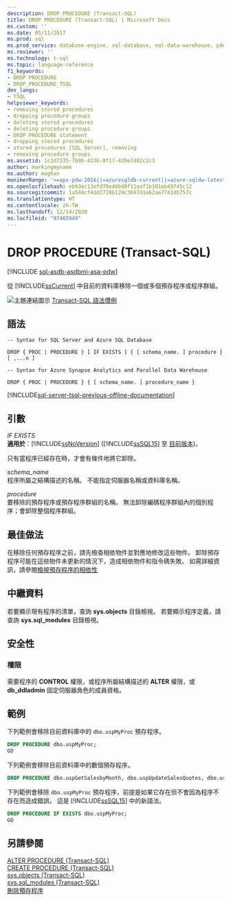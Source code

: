 ```yaml
---
description: DROP PROCEDURE (Transact-SQL)
title: DROP PROCEDURE (Transact-SQL) | Microsoft Docs
ms.custom: ''
ms.date: 05/11/2017
ms.prod: sql
ms.prod_service: database-engine, sql-database, sql-data-warehouse, pdw
ms.reviewer: ''
ms.technology: t-sql
ms.topic: language-reference
f1_keywords:
- DROP PROCEDURE
- DROP_PROCEDURE_TSQL
dev_langs:
- TSQL
helpviewer_keywords:
- removing stored procedures
- dropping procedure groups
- deleting stored procedures
- deleting procedure groups
- DROP PROCEDURE statement
- dropping stored procedures
- stored procedures [SQL Server], removing
- removing procedure groups
ms.assetid: 1c2d7235-7b9b-4336-8f17-429e7d82c2c3
author: markingmyname
ms.author: maghan
monikerRange: '>=aps-pdw-2016||=azuresqldb-current||=azure-sqldw-latest||>=sql-server-2016||>=sql-server-linux-2017||=azuresqldb-mi-current'
ms.openlocfilehash: eb93ec13efd70e48bd8f11eaf1b101eb49745c12
ms.sourcegitcommit: 1a544cf4dd2720b124c3697d1e62ae7741db757c
ms.translationtype: HT
ms.contentlocale: zh-TW
ms.lasthandoff: 12/14/2020
ms.locfileid: "97465949"
---
```

# <a name="drop-procedure-transact-sql"></a>DROP PROCEDURE (Transact-SQL)
[!INCLUDE [sql-asdb-asdbmi-asa-pdw](../../includes/applies-to-version/sql-asdb-asdbmi-asa-pdw.md)]

  從 [!INCLUDE[ssCurrent](../../includes/sscurrent-md.md)] 中目前的資料庫移除一個或多個預存程序或程序群組。  
  
 ![主題連結圖示](../../database-engine/configure-windows/media/topic-link.gif "主題連結圖示") [Transact-SQL 語法慣例](../../t-sql/language-elements/transact-sql-syntax-conventions-transact-sql.md)  
  
## <a name="syntax"></a>語法  
  
```syntaxsql
-- Syntax for SQL Server and Azure SQL Database  
  
DROP { PROC | PROCEDURE } [ IF EXISTS ] { [ schema_name. ] procedure } [ ,...n ]  
```  
  
```syntaxsql
-- Syntax for Azure Synapse Analytics and Parallel Data Warehouse  
  
DROP { PROC | PROCEDURE } { [ schema_name. ] procedure_name }  
```  
  
[!INCLUDE[sql-server-tsql-previous-offline-documentation](../../includes/sql-server-tsql-previous-offline-documentation.md)]

## <a name="arguments"></a>引數
 *IF EXISTS*  
 **適用於**：[!INCLUDE[ssNoVersion](../../includes/ssnoversion-md.md)] ([!INCLUDE[ssSQL15](../../includes/sssql15-md.md)] 至 [目前版本](https://go.microsoft.com/fwlink/p/?LinkId=299658))。  
  
 只有當程序已經存在時，才會有條件地將它卸除。  
  
 *schema_name*  
 程序所屬之結構描述的名稱。 不能指定伺服器名稱或資料庫名稱。  
  
 *procedure*  
 要移除的預存程序或預存程序群組的名稱。 無法卸除編碼程序群組內的個別程序；會卸除整個程序群組。  
  
## <a name="best-practices"></a>最佳做法  
 在移除任何預存程序之前，請先檢查相依物件並對應地修改這些物件。 卸除預存程序可能在這些物件未更新的情況下，造成相依物件和指令碼失敗。 如需詳細資訊，請參閱[檢視預存程序的相依性](../../relational-databases/stored-procedures/view-the-dependencies-of-a-stored-procedure.md)  
  
## <a name="metadata"></a>中繼資料  
 若要顯示現有程序的清單，查詢 **sys.objects** 目錄檢視。 若要顯示程序定義，請查詢 **sys.sql_modules** 目錄檢視。  
  
## <a name="security"></a>安全性  
  
### <a name="permissions"></a>權限  
 需要程序的 **CONTROL** 權限，或程序所屬結構描述的 **ALTER** 權限，或 **db_ddladmin** 固定伺服器角色的成員資格。  
  
## <a name="examples"></a>範例  
 下列範例會移除目前資料庫中的 `dbo.uspMyProc` 預存程序。  
  
```sql  
DROP PROCEDURE dbo.uspMyProc;  
GO  
```  
  
 下列範例會移除目前資料庫中的數個預存程序。  
  
```sql  
DROP PROCEDURE dbo.uspGetSalesbyMonth, dbo.uspUpdateSalesQuotes, dbo.uspGetSalesByYear;  
```  
  
 下列範例會移除 `dbo.uspMyProc` 預存程序，前提是如果它存在但不會因為程序不存在而造成錯誤。 這是 [!INCLUDE[ssSQL15](../../includes/sssql15-md.md)] 中的新語法。  
  
```sql  
DROP PROCEDURE IF EXISTS dbo.uspMyProc;  
GO  
```  
  
  
## <a name="see-also"></a>另請參閱  
 [ALTER PROCEDURE &#40;Transact-SQL&#41;](../../t-sql/statements/alter-procedure-transact-sql.md)   
 [CREATE PROCEDURE &#40;Transact-SQL&#41;](../../t-sql/statements/create-procedure-transact-sql.md)   
 [sys.objects &#40;Transact-SQL&#41;](../../relational-databases/system-catalog-views/sys-objects-transact-sql.md)   
 [sys.sql_modules &#40;Transact-SQL&#41;](../../relational-databases/system-catalog-views/sys-sql-modules-transact-sql.md)   
 [刪除預存程序](../../relational-databases/stored-procedures/delete-a-stored-procedure.md)  
  
  


